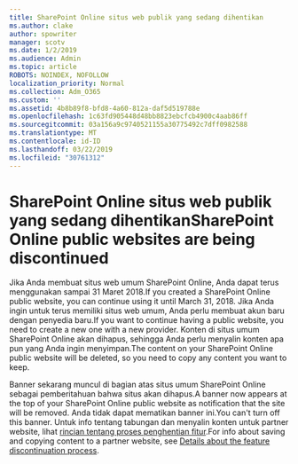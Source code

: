 ```yaml
---
title: SharePoint Online situs web publik yang sedang dihentikan
ms.author: clake
author: spowriter
manager: scotv
ms.date: 1/2/2019
ms.audience: Admin
ms.topic: article
ROBOTS: NOINDEX, NOFOLLOW
localization_priority: Normal
ms.collection: Adm_O365
ms.custom: ''
ms.assetid: 4b8b89f8-bfd8-4a60-812a-daf5d519788e
ms.openlocfilehash: 1c63fd905448d48bb8823ebcfcb4900c4aab86ff
ms.sourcegitcommit: 03a156a9c9740521155a30775492c7dff0982588
ms.translationtype: MT
ms.contentlocale: id-ID
ms.lasthandoff: 03/22/2019
ms.locfileid: "30761312"
---
```

# <a name="sharepoint-online-public-websites-are-being-discontinued"></a><span data-ttu-id="72213-102">SharePoint Online situs web publik yang sedang dihentikan</span><span class="sxs-lookup"><span data-stu-id="72213-102">SharePoint Online public websites are being discontinued</span></span>

<span data-ttu-id="72213-103">Jika Anda membuat situs web umum SharePoint Online, Anda dapat terus menggunakan sampai 31 Maret 2018.</span><span class="sxs-lookup"><span data-stu-id="72213-103">If you created a SharePoint Online public website, you can continue using it until March 31, 2018.</span></span> <span data-ttu-id="72213-104">Jika Anda ingin untuk terus memiliki situs web umum, Anda perlu membuat akun baru dengan penyedia baru.</span><span class="sxs-lookup"><span data-stu-id="72213-104">If you want to continue having a public website, you need to create a new one with a new provider.</span></span> <span data-ttu-id="72213-105">Konten di situs umum SharePoint Online akan dihapus, sehingga Anda perlu menyalin konten apa pun yang Anda ingin menyimpan.</span><span class="sxs-lookup"><span data-stu-id="72213-105">The content on your SharePoint Online public website will be deleted, so you need to copy any content you want to keep.</span></span>
  
<span data-ttu-id="72213-106">Banner sekarang muncul di bagian atas situs umum SharePoint Online sebagai pemberitahuan bahwa situs akan dihapus.</span><span class="sxs-lookup"><span data-stu-id="72213-106">A banner now appears at the top of your SharePoint Online public website as notification that the site will be removed.</span></span> <span data-ttu-id="72213-107">Anda tidak dapat mematikan banner ini.</span><span class="sxs-lookup"><span data-stu-id="72213-107">You can't turn off this banner.</span></span> <span data-ttu-id="72213-108">Untuk info tentang tabungan dan menyalin konten untuk partner website, lihat [rincian tentang proses penghentian fitur](https://go.microsoft.com/fwlink/?linkid=866980).</span><span class="sxs-lookup"><span data-stu-id="72213-108">For info about saving and copying content to a partner website, see [Details about the feature discontinuation process](https://go.microsoft.com/fwlink/?linkid=866980).</span></span> 
  

